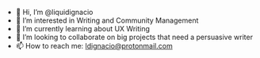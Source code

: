 - 👋 Hi, I’m @liquidignacio
- 👀 I’m interested in Writing and Community Management
- 🌱 I’m currently learning about UX Writing
- 💞️ I’m looking to collaborate on big projects that need a persuasive writer
- 📫 How to reach me: ldignacio@protonmail.com

<!---
liquidignacio/liquidignacio is a ✨ special ✨ repository because its `README.md` (this file) appears on your GitHub profile.
You can click the Preview link to take a look at your changes.
--->
